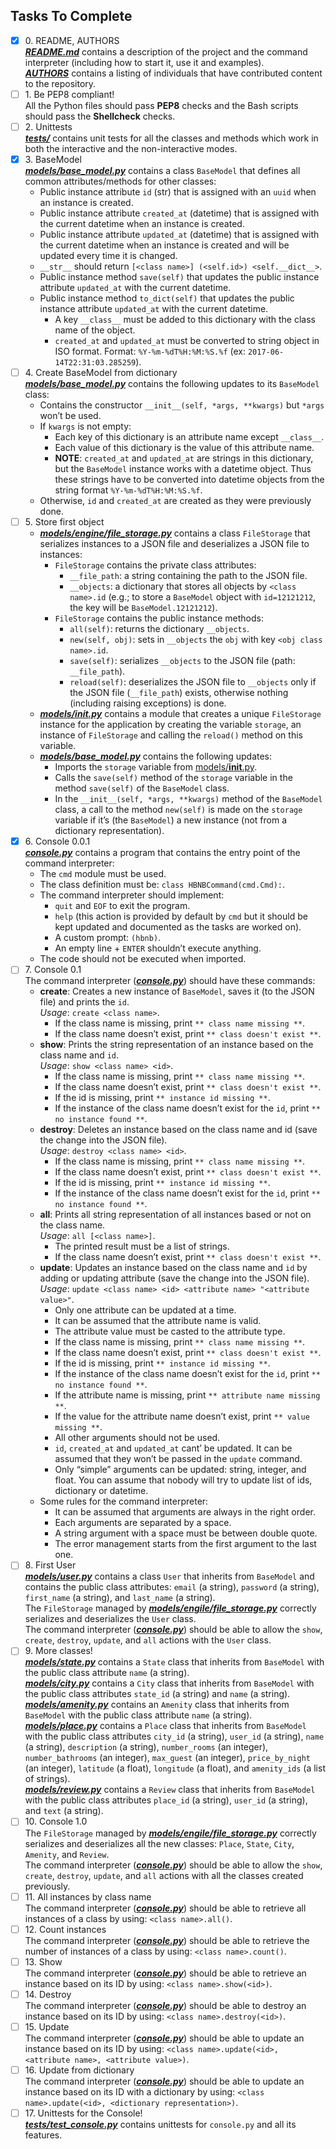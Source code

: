## Tasks To Complete

+ [x] 0\. README, AUTHORS <br/>_**[README.md](README.md)**_ contains a description of the project and the command interpreter (including how to start it, use it and examples). <br/>_**[AUTHORS](AUTHORS)**_ contains a listing of individuals that have contributed content to the repository.
+ [ ] 1\. Be PEP8 compliant! <br/>All the Python files should pass **PEP8** checks and the Bash scripts should pass the **Shellcheck** checks.
+ [ ] 2\. Unittests <br/>_**[tests/](tests/)**_ contains unit tests for all the classes and methods which work in both the interactive and the non-interactive modes.
+ [x] 3\. BaseModel <br/>_**[models/base_model.py](models/base_model.py)**_ contains a class `BaseModel` that defines all common attributes/methods for other classes:
  + Public instance attribute `id` (str) that is assigned with an `uuid` when an instance is created.
  + Public instance attribute `created_at` (datetime) that is assigned with the current datetime when an instance is created.
  + Public instance attribute `updated_at` (datetime) that is assigned with the current datetime when an instance is created and will be updated every time it is changed.
  + `__str__` should return `[<class name>] (<self.id>) <self.__dict__>`.
  + Public instance method `save(self)` that updates the public instance attribute `updated_at` with the current datetime.
  + Public instance method `to_dict(self)` that updates the public instance attribute `updated_at` with the current datetime.
    + A key `__class__` must be added to this dictionary with the class name of the object.
    + `created_at` and `updated_at` must be converted to string object in ISO format. Format: `%Y-%m-%dT%H:%M:%S.%f` (ex: `2017-06-14T22:31:03.285259`).
+ [ ] 4\. Create BaseModel from dictionary <br/>_**[models/base_model.py](models/base_model.py)**_ contains the following updates to its `BaseModel` class:
  + Contains the constructor `__init__(self, *args, **kwargs)` but `*args` won’t be used.
  + If `kwargs` is not empty:
    + Each key of this dictionary is an attribute name except `__class__`.
    + Each value of this dictionary is the value of this attribute name.
    + **NOTE**: `created_at` and `updated_at` are strings in this dictionary, but the `BaseModel` instance works with a datetime object. Thus these strings have to be converted into datetime objects from the string format `%Y-%m-%dT%H:%M:%S.%f`.
  + Otherwise, `id` and `created_at` are created as they were previously done.
+ [ ] 5\. Store first object
  + _**[models/engine/file_storage.py](models/engine/file_storage.py)**_ contains a class `FileStorage` that serializes instances to a JSON file and deserializes a JSON file to instances:
    + `FileStorage` contains the private class attributes:
      + `__file_path`: a string containing the path to the JSON file.
      + `__objects`: a dictionary that stores all objects by `<class name>.id` (e.g.; to store a `BaseModel` object with `id=12121212`, the key will be `BaseModel.12121212`).
    + `FileStorage` contains the public instance methods:
      + `all(self)`: returns the dictionary `__objects`.
      + `new(self, obj)`: sets in `__objects` the `obj` with key `<obj class name>.id`.
      + `save(self)`: serializes `__objects` to the JSON file (path: `__file_path`).
      + `reload(self)`: deserializes the JSON file to `__objects` only if the JSON file (`__file_path`) exists, otherwise nothing (including raising exceptions) is done.
  + _**[models/__init__.py](models/__init__.py)**_ contains a module that creates a unique `FileStorage` instance for the application by creating the variable `storage`, an instance of `FileStorage` and calling the `reload()` method on this variable.
  + _**[models/base_model.py](models/base_model.py)**_ contains the following updates:
    + Imports the `storage` variable from [models/__init__.py](models/__init__.py).
    + Calls the `save(self)` method of the `storage` variable in the method `save(self)` of the `BaseModel` class.
    + In the `__init__(self, *args, **kwargs)` method of the `BaseModel` class, a call to the method `new(self)` is made on the `storage` variable if it’s (the `BaseModel`) a new instance (not from a dictionary representation).
+ [x] 6\. Console 0.0.1 <br/>_**[console.py](console.py)**_ contains a program that contains the entry point of the command interpreter:
  + The `cmd` module must be used.
  + The class definition must be: `class HBNBCommand(cmd.Cmd):`.
  + The command interpreter should implement:
    + `quit` and `EOF` to exit the program.
    + `help` (this action is provided by default by `cmd` but it should be kept updated and documented as the tasks are worked on).
    + A custom prompt: `(hbnb)`.
    + An empty line + `ENTER` shouldn’t execute anything.
  + The code should not be executed when imported.
+ [ ] 7\. Console 0.1 <br/>The command interpreter (_**[console.py](console.py)**_) should have these commands:
  + **create**: Creates a new instance of `BaseModel`, saves it (to the JSON file) and prints the `id`. <br/>_Usage_: `create <class name>`.
    + If the class name is missing, print `** class name missing **`.
    + If the class name doesn’t exist, print `** class doesn't exist **`.
  + **show**: Prints the string representation of an instance based on the class name and `id`. <br/>_Usage_: `show <class name> <id>`.
    + If the class name is missing, print `** class name missing **`.
    + If the class name doesn’t exist, print `** class doesn't exist **`.
    + If the id is missing, print `** instance id missing **`.
    + If the instance of the class name doesn’t exist for the `id`, print `** no instance found **`.
  + **destroy**: Deletes an instance based on the class name and id (save the change into the JSON file). <br/>_Usage_: `destroy <class name> <id>`.
    + If the class name is missing, print `** class name missing **`.
    + If the class name doesn’t exist, print `** class doesn't exist **`.
    + If the id is missing, print `** instance id missing **`.
    + If the instance of the class name doesn’t exist for the `id`, print `** no instance found **`.
  + **all**: Prints all string representation of all instances based or not on the class name. <br/>_Usage_: `all [<class name>]`.
    + The printed result must be a list of strings.
    + If the class name doesn’t exist, print `** class doesn't exist **`.
  + **update**: Updates an instance based on the class name and `id` by adding or updating attribute (save the change into the JSON file). <br/>_Usage_: `update <class name> <id> <attribute name> "<attribute value>"`.
    + Only one attribute can be updated at a time.
    + It can be assumed that the attribute name is valid.
    + The attribute value must be casted to the attribute type.
    + If the class name is missing, print `** class name missing **`.
    + If the class name doesn’t exist, print `** class doesn't exist **`.
    + If the id is missing, print `** instance id missing **`.
    + If the instance of the class name doesn’t exist for the `id`, print `** no instance found **`.
    + If the attribute name is missing, print `** attribute name missing **`.
    + If the value for the attribute name doesn’t exist, print `** value missing **`.
    + All other arguments should not be used.
    + `id`, `created_at` and `updated_at` cant’ be updated. It can be assumed that they won’t be passed in the `update` command.
    + Only “simple” arguments can be updated: string, integer, and float. You can assume that nobody will try to update list of ids, dictionary or datetime.
  + Some rules for the command interpreter:
    + It can be assumed that arguments are always in the right order.
    + Each arguments are separated by a space.
    + A string argument with a space must be between double quote.
    + The error management starts from the first argument to the last one.
+ [ ] 8\. First User <br/>_**[models/user.py](models/user.py)**_ contains a class `User` that inherits from `BaseModel` and contains the public class attributes: `email` (a string), `password` (a string), `first_name` (a string), and `last_name` (a string). <br/>The `FileStorage` managed by _**[models/engile/file_storage.py](models/engile/file_storage.py)**_ correctly serializes and deserializes the `User` class. <br/>The command interpreter (_**[console.py](console.py)**_) should be able to allow the `show`, `create`, `destroy`, `update`, and `all` actions with the `User` class.
+ [ ] 9\. More classes! <br/>_**[models/state.py](models/state.py)**_ contains a `State` class that inherits from `BaseModel` with the public class attribute `name` (a string). <br/>_**[models/city.py](models/city.py)**_ contains a `City` class that inherits from `BaseModel` with the public class attributes `state_id` (a string) and `name` (a string). <br/>_**[models/amenity.py](models/amenity.py)**_ contains an `Amenity` class that inherits from `BaseModel` with the public class attribute `name` (a string). <br/>_**[models/place.py](models/place.py)**_ contains a `Place` class that inherits from `BaseModel` with the public class attributes `city_id` (a string), `user_id` (a string), `name` (a string), `description` (a string), `number_rooms` (an integer), `number_bathrooms` (an integer), `max_guest` (an integer), `price_by_night` (an integer), `latitude` (a float), `longitude` (a float), and `amenity_ids` (a list of strings). <br/>_**[models/review.py](models/review.py)**_ contains a `Review` class that inherits from `BaseModel` with the public class attributes `place_id` (a string), `user_id` (a string), and `text` (a string).
+ [ ] 10\. Console 1.0 <br/>The `FileStorage` managed by _**[models/engile/file_storage.py](models/engile/file_storage.py)**_ correctly serializes and deserializes all the new classes: `Place`, `State`, `City`, `Amenity`, and `Review`. <br/>The command interpreter (_**[console.py](console.py)**_) should be able to allow the `show`, `create`, `destroy`, `update`, and `all` actions with all the classes created previously.
+ [ ] 11\. All instances by class name <br/>The command interpreter (_**[console.py](console.py)**_) should be able to retrieve all instances of a class by using: `<class name>.all()`.
+ [ ] 12\. Count instances <br/>The command interpreter (_**[console.py](console.py)**_) should be able to retrieve the number of instances of a class by using: `<class name>.count()`.
+ [ ] 13\. Show <br/>The command interpreter (_**[console.py](console.py)**_) should be able to retrieve an instance based on its ID by using: `<class name>.show(<id>)`.
+ [ ] 14\. Destroy <br/>The command interpreter (_**[console.py](console.py)**_) should be able to destroy an instance based on its ID by using: `<class name>.destroy(<id>)`.
+ [ ] 15\. Update <br/>The command interpreter (_**[console.py](console.py)**_) should be able to update an instance based on its ID by using: `<class name>.update(<id>, <attribute name>, <attribute value>)`.
+ [ ] 16\. Update from dictionary <br/>The command interpreter (_**[console.py](console.py)**_) should be able to update an instance based on its ID with a dictionary by using: `<class name>.update(<id>, <dictionary representation>)`.
+ [ ] 17\. Unittests for the Console! <br/>_**[tests/test_console.py](tests/test_console.py)**_ contains unittests for `console.py` and all its features.
